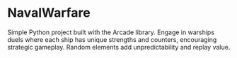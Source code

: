 # NavalWarfare
Simple Python project built with the Arcade library. Engage in warships duels where each ship has unique strengths and counters, encouraging strategic gameplay. Random elements add unpredictability and replay value.